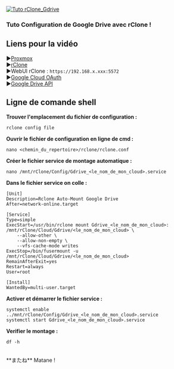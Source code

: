 [![Tuto rClone_Gdrive](https://github.com/user-attachments/assets/f0f04a40-3491-4dd9-955d-72ea65dd68eb)](https://youtu.be/sDmM-wXeTUo)

### Tuto Configuration de Google Drive avec rClone !

## Liens pour la vidéo
►[Proxmox](https://proxmox.com) <br/>
►[rClone](https://rclone.org/) <br/>
►WebUI rClone : `https://192.168.x.xxx:5572` <br/>
►[Google Cloud OAuth](https://console.cloud.google.com/apis/credentials/oauthclient/) <br/>
►[Google Drive API](https://console.cloud.google.com/marketplace/product/google/drive.googleapis.com) 

## Ligne de comande shell
**Trouver l'emplacement du fichier de configuration :**
```
rclone config file
```

**Ouvrir le fichier de configuration en ligne de cmd :**
```
nano <chemin_du_repertoire>/rclone/rclone.conf
```

**Créer le fichier service de montage automatique :**
```
nano /mnt/rClone/Config/Gdrive_<le_nom_de_mon_cloud>.service
```

**Dans le fichier service on colle :**
```
[Unit]
Description=Rclone Auto-Mount Google Drive
After=network-online.target

[Service]
Type=simple
ExecStart=/usr/bin/rclone mount Gdrive_<le_nom_de_mon_cloud>: /mnt/rClone/Cloud/Gdrive/<le_nom_de_mon_cloud> \
    --allow-other \
    --allow-non-empty \
    --vfs-cache-mode writes
ExecStop=/bin/fusermount -u /mnt/rClone/Cloud/Gdrive/<le_nom_de_mon_cloud>
RemainAfterExit=yes
Restart=always
User=root

[Install]
WantedBy=multi-user.target
```

**Activer et démarrer le fichier service :**
```
systemctl enable ../mnt/rClone/Config/Gdrive_<le_nom_de_mon_cloud>.service
systemctl start Gdrive_<le_nom_de_mon_cloud>.service
```

**Verifier le montage :**
```
df -h
```

<br/>
**またね** Matane !
